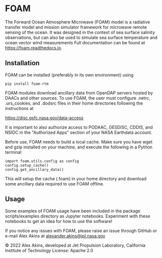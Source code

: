 # FOAM
The Forward Ocean Atmosphere Microwave (FOAM) model is a radiative transfer model and mission simulator framework for microwave remote sensing of the ocean. It was designed in the context of sea surface salinity observations, but can also be used to simulate sea surface temperature and ocean vector wind measurements
Full documentation can be found at https://foam.readthedocs.io. 

## Installation
FOAM can be installed (preferably in its own environment) using 

    pip install foam-rtm 

FOAM modules download ancillary data from OpenDAP servers hosted by DAACs and other sources.
To use FOAM, the user must configure .netrc, .urs_cookies, and .dodsrc files in their home directories following the instructions at 

https://disc.gsfc.nasa.gov/data-access

It is important to also authorize access to PODAAC, GESDISC, CDDIS, and NSIDC in the "Authorized Apps" section of your NASA Earthdata account.

Before use, FOAM needs to build a local cache. Make sure you have wget and gzip installed on your machine, and execute the following in a Python terminal 

    import foam.utils.config as config 
    config.setup_cache()
    config.get_ancillary_data()

This will setup the cache (.foam) in your home directory and download some ancillary data required to use FOAM offline. 

## Usage
Some examples of FOAM usage have been included in the package scripts/examples directory as Jupyter notebooks. 
Experiment with these notebooks to get an idea for how to use the software! 


If you notice any issues with FOAM, please raise an issue through GitHub or e-mail Alex Akins at alexander.akins@jpl.nasa.gov

&copy; 2022 Alex Akins, developed at Jet Propulsion Laboratory, California Institute of Technology 
License: Apache 2.0
